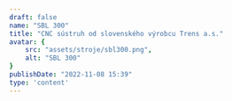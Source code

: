 ```yaml
---
draft: false
name: "SBL 300"
title: "CNC sústruh od slovenského výrobcu Trens a.s."
avatar: {
    src: "assets/stroje/sbl300.png",
    alt: "SBL 300"
}
publishDate: "2022-11-08 15:39"
type: 'content'
---
```


